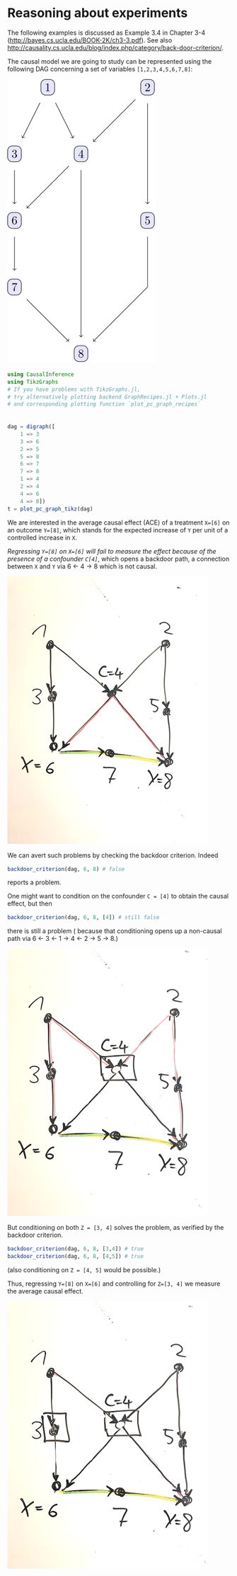 # Reasoning about experiments

The following examples is discussed as Example 3.4 in Chapter 3-4 (http://bayes.cs.ucla.edu/BOOK-2K/ch3-3.pdf). See also http://causality.cs.ucla.edu/blog/index.php/category/back-door-criterion/.

The causal model we are going to study can be represented using the following DAG concerning a set of variables `[1,2,3,4,5,6,7,8]`:

![Example DAG](https://raw.githubusercontent.com/mschauer/CausalInference.jl/master/assets/graph3_4.svg)


```julia
using CausalInference
using TikzGraphs
# If you have problems with TikzGraphs.jl,
# try alternatively plotting backend GraphRecipes.jl + Plots.jl
# and corresponding plotting function `plot_pc_graph_recipes`


dag = digraph([
    1 => 3
    3 => 6
    2 => 5
    5 => 8
    6 => 7
    7 => 8
    1 => 4
    2 => 4
    4 => 6
    4 => 8])
t = plot_pc_graph_tikz(dag)
```

We are interested in the average causal effect (ACE) of a treatment `X=[6]` on an outcome `Y=[8]`, which stands for the expected increase of `Y` per unit of a controlled increase in `X`.

*Regressing `Y=[8]` on `X=[6]` will fail to measure the effect because of the presence of a confounder `C[4]`*, which opens a backdoor path, a connection between `X` and `Y` via 6 ← 4 → 8 which is not causal.

![Confounder](https://raw.githubusercontent.com/mschauer/CausalInference.jl/master/assets/backdoor1.png)


We can avert such problems by checking the backdoor criterion. Indeed
```julia
backdoor_criterion(dag, 6, 8) # false
```
reports a problem.

One might want to condition on the confounder `C = [4]` to obtain the causal effect,
but then  
```julia
backdoor_criterion(dag, 6, 8, [4]) # still false
```
there is still a problem ( 
because that conditioning opens up a non-causal path via 6 ← 3 ← 1 → 4 ← 2 → 5 → 8.)

![Opened new path](https://raw.githubusercontent.com/mschauer/CausalInference.jl/master/assets/backdoor2.png)


But conditioning on both `Z = [3, 4]` solves the problem, as verified by the backdoor criterion.
```julia
backdoor_criterion(dag, 6, 8, [3,4]) # true
backdoor_criterion(dag, 6, 8, [4,5]) # true
```
(also conditioning on `Z = [4, 5]` would be possible.)

Thus, regressing `Y=[8]` on `X=[6]` and controlling for `Z=[3, 4]` we measure the average causal effect.


![Good controls](https://raw.githubusercontent.com/mschauer/CausalInference.jl/master/assets/backdoor3.png)